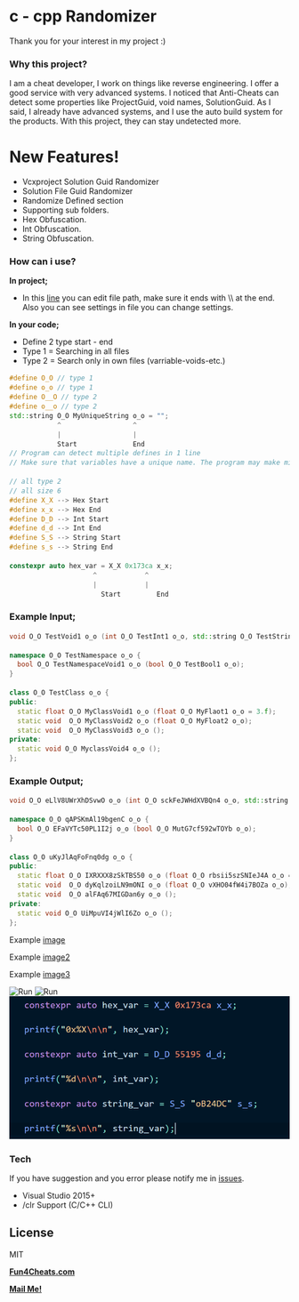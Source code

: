 # c - cpp Randomizer
Thank you for your interest in my project :)
### Why this project?
I am a cheat developer, I work on things like reverse engineering. I offer a good service with very advanced systems. I noticed that Anti-Cheats can detect some properties like ProjectGuid, void names, SolutionGuid. As I said, I already have advanced systems, and I use the auto build system for the products. With this project, they can stay undetected more.

# New Features!
 - Vcxproject Solution Guid Randomizer
 - Solution File Guid Randomizer
 - Randomize Defined section
 - Supporting sub folders.
 - Hex Obfuscation.
 - Int Obfuscation.
 - String Obfuscation.

 
### How can i use?
**In project;**
- In this [line](https://github.com/SwenenzY/cpp-c-randomizer/blob/main/Source/main.cpp#L78) you can edit file path, make sure it ends with \\\\ at the end. Also you can see settings in file you can change settings. 

**In your code;**
- Define 2 type start - end
- Type 1 = Searching in all files
- Type 2 = Search only in own files (varriable-voids-etc.)
 ```cpp
#define O_O // type 1
#define o_o // type 1
#define O__O // type 2
#define o__o // type 2
std::string O_O MyUniqueString o_o = "";
             ^                  ^
             |                  |
             Start              End
 // Program can detect multiple defines in 1 line 
 // Make sure that variables have a unique name. The program may make mistakes.
 
// all type 2
// all size 6
#define X_X --> Hex Start
#define x_x --> Hex End
#define D_D --> Int Start
#define d_d --> Int End
#define S_S --> String Start
#define s_s --> String End

constexpr auto hex_var = X_X 0x173ca x_x;
             		  ^            ^
             		  |            |
             	        Start         End
 
```
 ### **Example Input;**
  ```cpp
  void O_O TestVoid1 o_o (int O_O TestInt1 o_o, std::string O_O TestString1 o_o);

namespace O_O TestNamespace o_o {
	bool O_O TestNamespaceVoid1 o_o (bool O_O TestBool1 o_o);
}

class O_O TestClass o_o {
public:
	static float O_O MyClassVoid1 o_o (float O_O MyFlaot1 o_o = 3.f);
	static void  O_O MyClassVoid2 o_o (float O_O MyFloat2 o_o);
	static void  O_O MyClassVoid3 o_o ();
private:
	static void O_O MyclassVoid4 o_o ();
};
  ```
 ### **Example Output;**
  ```cpp
 void O_O eLlV8UWrXhDSvwO o_o (int O_O sckFeJWHdXVBQn4 o_o, std::string O_O vmVb12AbaTKduWp o_o);

namespace O_O qAPSKmAl19bgenC o_o {
	bool O_O EFaVYTc50PL1I2j o_o (bool O_O MutG7cf592wTOYb o_o);
}

class O_O uKyJlAqFoFnq0dg o_o {
public:
	static float O_O IXRXXX8zSkTBS50 o_o (float O_O rbsii5szSNIeJ4A o_o = 3.f);
	static void  O_O dyKqlzoiLN9mONI o_o (float O_O vXHO04fW4i7BOZa o_o);
	static void  O_O alFAq67MIGDan6y o_o ();
private:
	static void O_O UiMpuVI4jWlI6Zo o_o ();
};
  ```
Example [image](https://imgur.com/sSsvZwT)

Example [image2](https://imgur.com/HGj1QcR)

Example [image3](https://raw.githubusercontent.com/SwenenzY/cpp-c-randomizer/main/support_int_hex_string.png)

![Run](https://imgur.com/sSsvZwT)
![Run](https://imgur.com/HGj1QcR)
![Run](https://raw.githubusercontent.com/SwenenzY/cpp-c-randomizer/main/support_int_hex_string.png)




### Tech
If you have suggestion and you error please notify me in [issues](https://github.com/SwenenzY/cpp-c-randomizer/issues).
- Visual Studio 2015+
- /clr Support (C/C++ CLI)

License
----

MIT

**[Fun4Cheats.com](https://Fun4Cheats.com)**

**[Mail Me!](mailto:mail@swenenzy.com)**
